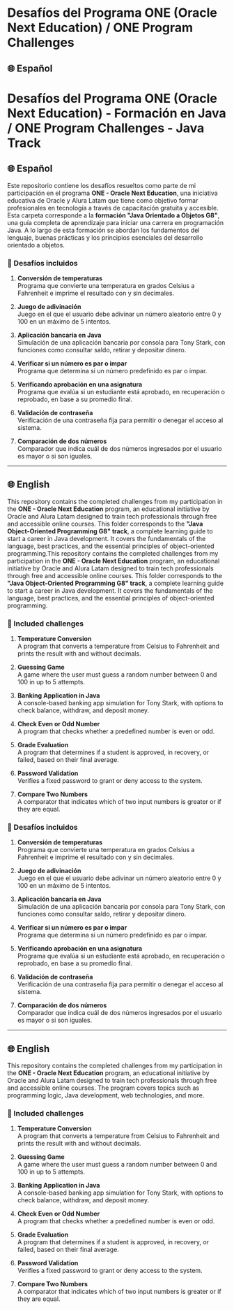 # Desafíos del Programa ONE (Oracle Next Education) / ONE Program Challenges

## 🌐 Español

# Desafíos del Programa ONE (Oracle Next Education) - Formación en Java / ONE Program Challenges - Java Track

## 🌐 Español

Este repositorio contiene los desafíos resueltos como parte de mi participación en el programa **ONE - Oracle Next Education**, una iniciativa educativa de Oracle y Alura Latam que tiene como objetivo formar profesionales en tecnología a través de capacitación gratuita y accesible. Esta carpeta corresponde a la **formación "Java Orientado a Objetos G8"**, una guía completa de aprendizaje para iniciar una carrera en programación Java. A lo largo de esta formación se abordan los fundamentos del lenguaje, buenas prácticas y los principios esenciales del desarrollo orientado a objetos.

### 📌 Desafíos incluidos

1. **Conversión de temperaturas**  
   Programa que convierte una temperatura en grados Celsius a Fahrenheit e imprime el resultado con y sin decimales.

2. **Juego de adivinación**  
   Juego en el que el usuario debe adivinar un número aleatorio entre 0 y 100 en un máximo de 5 intentos.

3. **Aplicación bancaria en Java**  
   Simulación de una aplicación bancaria por consola para Tony Stark, con funciones como consultar saldo, retirar y depositar dinero.

4. **Verificar si un número es par o impar**  
   Programa que determina si un número predefinido es par o impar.

5. **Verificando aprobación en una asignatura**  
   Programa que evalúa si un estudiante está aprobado, en recuperación o reprobado, en base a su promedio final.

6. **Validación de contraseña**  
   Verificación de una contraseña fija para permitir o denegar el acceso al sistema.

7. **Comparación de dos números**  
   Comparador que indica cuál de dos números ingresados por el usuario es mayor o si son iguales.

---

## 🌐 English

This repository contains the completed challenges from my participation in the **ONE - Oracle Next Education** program, an educational initiative by Oracle and Alura Latam designed to train tech professionals through free and accessible online courses. This folder corresponds to the **"Java Object-Oriented Programming G8" track**, a complete learning guide to start a career in Java development. It covers the fundamentals of the language, best practices, and the essential principles of object-oriented programming.This repository contains the completed challenges from my participation in the **ONE - Oracle Next Education** program, an educational initiative by Oracle and Alura Latam designed to train tech professionals through free and accessible online courses. This folder corresponds to the **"Java Object-Oriented Programming G8" track**, a complete learning guide to start a career in Java development. It covers the fundamentals of the language, best practices, and the essential principles of object-oriented programming.

### 📌 Included challenges

1. **Temperature Conversion**  
   A program that converts a temperature from Celsius to Fahrenheit and prints the result with and without decimals.

2. **Guessing Game**  
   A game where the user must guess a random number between 0 and 100 in up to 5 attempts.

3. **Banking Application in Java**  
   A console-based banking app simulation for Tony Stark, with options to check balance, withdraw, and deposit money.

4. **Check Even or Odd Number**  
   A program that checks whether a predefined number is even or odd.

5. **Grade Evaluation**  
   A program that determines if a student is approved, in recovery, or failed, based on their final average.

6. **Password Validation**  
   Verifies a fixed password to grant or deny access to the system.

7. **Compare Two Numbers**  
   A comparator that indicates which of two input numbers is greater or if they are equal.

### 📌 Desafíos incluidos

1. **Conversión de temperaturas**  
   Programa que convierte una temperatura en grados Celsius a Fahrenheit e imprime el resultado con y sin decimales.

2. **Juego de adivinación**  
   Juego en el que el usuario debe adivinar un número aleatorio entre 0 y 100 en un máximo de 5 intentos.

3. **Aplicación bancaria en Java**  
   Simulación de una aplicación bancaria por consola para Tony Stark, con funciones como consultar saldo, retirar y depositar dinero.

4. **Verificar si un número es par o impar**  
   Programa que determina si un número predefinido es par o impar.

5. **Verificando aprobación en una asignatura**  
   Programa que evalúa si un estudiante está aprobado, en recuperación o reprobado, en base a su promedio final.

6. **Validación de contraseña**  
   Verificación de una contraseña fija para permitir o denegar el acceso al sistema.

7. **Comparación de dos números**  
   Comparador que indica cuál de dos números ingresados por el usuario es mayor o si son iguales.

---

## 🌐 English

This repository contains the completed challenges from my participation in the **ONE - Oracle Next Education** program, an educational initiative by Oracle and Alura Latam designed to train tech professionals through free and accessible online courses. The program covers topics such as programming logic, Java development, web technologies, and more.

### 📌 Included challenges

1. **Temperature Conversion**  
   A program that converts a temperature from Celsius to Fahrenheit and prints the result with and without decimals.

2. **Guessing Game**  
   A game where the user must guess a random number between 0 and 100 in up to 5 attempts.

3. **Banking Application in Java**  
   A console-based banking app simulation for Tony Stark, with options to check balance, withdraw, and deposit money.

4. **Check Even or Odd Number**  
   A program that checks whether a predefined number is even or odd.

5. **Grade Evaluation**  
   A program that determines if a student is approved, in recovery, or failed, based on their final average.

6. **Password Validation**  
   Verifies a fixed password to grant or deny access to the system.

7. **Compare Two Numbers**  
   A comparator that indicates which of two input numbers is greater or if they are equal.
